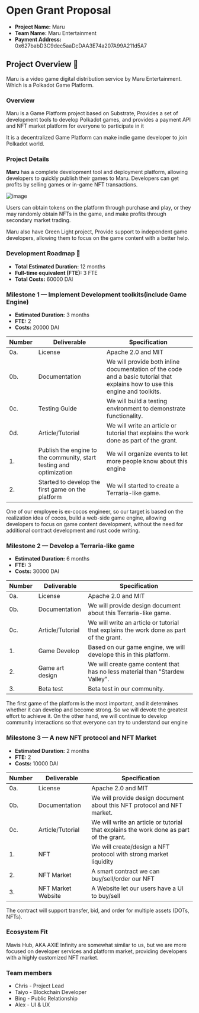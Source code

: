 # Open Grant Proposal

* **Project Name:** Maru
* **Team Name:** Maru Entertainment
* **Payment Address:** 0x627babD3C9dec5aaDcDAA3E74a207A99A211d5A7

## Project Overview :page_facing_up:

Maru is a video game digital distribution service by Maru Entertainment. Which is a Polkadot Game Platform.

### Overview
Maru is a Game Platform project based on Substrate, Provides a set of development tools to develop Polkadot games, and provides a payment API and NFT market platform for everyone to participate in it

It is a decentralized Game Platform can make indie game developer to join Polkadot world.

### Project Details 

**Maru** has a complete development tool and deployment platform, allowing developers to quickly publish their games to Maru. Developers can get profits by selling games or in-game NFT transactions. 

![image](https://user-images.githubusercontent.com/82384810/114397057-d8ef5b00-9bd0-11eb-9857-b81f2e1f8a60.png)

Users can obtain tokens on the platform through purchase and play, or they may randomly obtain NFTs in the game, and make profits through secondary market trading.

Maru also have Green Light project, Provide support to independent game developers, allowing them to focus on the game content with a better help.

### Development Roadmap 🔩

- **Total Estimated Duration:** 12 months
- **Full-time equivalent (FTE):** 3 FTE
- **Total Costs:** 60000 DAI

### Milestone 1 — Implement Development toolkits(include Game Engine)

- **Estimated Duration:** 3 months
- **FTE:** 2
- **Costs:** 20000 DAI

| Number | Deliverable | Specification |
| ------------- | ------------- | ------------- |
| 0a. | License | Apache 2.0 and MIT |
| 0b. | Documentation | We will provide both inline documentation of the code and a basic tutorial that explains how to use this engine and toolkits. |
| 0c. | Testing Guide | We will build a testing environment to demonstrate functionality. | 
| 0d. | Article/Tutorial | We will write an article or tutorial that explains the work done as part of the grant. | 
| 1. | Publish the engine to the community, start testing and optimization | We will organize events to let more people know about this engine |  
| 2. | Started to develop the first game on the platform | We will started to create a Terraria-like game. |

One of our employee is ex-cocos engineer, so our target is based on the realization idea of cocos, build a web-side game engine, allowing developers to focus on game content development, without the need for additional contract development and rust code writing.

### Milestone 2 — Develop a Terraria-like game
- **Estimated Duration:** 6 months
- **FTE:** 3
- **Costs:** 30000 DAI

| Number | Deliverable | Specification |
| ------------- | ------------- | ------------- |
| 0a. | License | Apache 2.0 and MIT |
| 0b. | Documentation | We will provide design document about this Terraria-like game. |
| 0c. | Article/Tutorial | We will write an article or tutorial that explains the work done as part of the grant. 
| 1. | Game Develop | Based on our game engine, we will develope this in this platform. | 
| 2. | Game art design | We will create game content that has no less material than "Stardew Valley". | 
| 3. | Beta test | Beta test in our community. |

The first game of the platform is the most important, and it determines whether it can develop and become strong. So we will devote the greatest effort to achieve it. On the other hand, we will continue to develop community interactions so that everyone can try to understand our engine

### Milestone 3 — A new NFT protocol and NFT Market
- **Estimated Duration:** 2 months
- **FTE:** 2
- **Costs:** 10000 DAI

| Number | Deliverable | Specification |
| ------------- | ------------- | ------------- |
| 0a. | License | Apache 2.0 and MIT |
| 0b. | Documentation | We will provide design document about this NFT protocol and NFT market. |
| 0c. | Article/Tutorial | We will write an article or tutorial that explains the work done as part of the grant. 
| 1. | NFT | We will create/design a NFT protocol with strong market liquidity |
| 2. | NFT Market | A smart contract we can buy/sell/order our NFT |
| 3. | NFT Market Website | A Website let our users have a UI to buy/sell |

The contract will support transfer, bid, and order for multiple assets (DOTs, NFTs).

### Ecosystem Fit
Mavis Hub, AKA AXIE Infinity are somewhat similar to us, but we are more focused on developer services and platform market, providing developers with a highly customized NFT market.

### Team members
* Chris - Project Lead
* Taiyo - Blockchain Developer
* Bing - Public Relationship
* Alex - UI & UX
